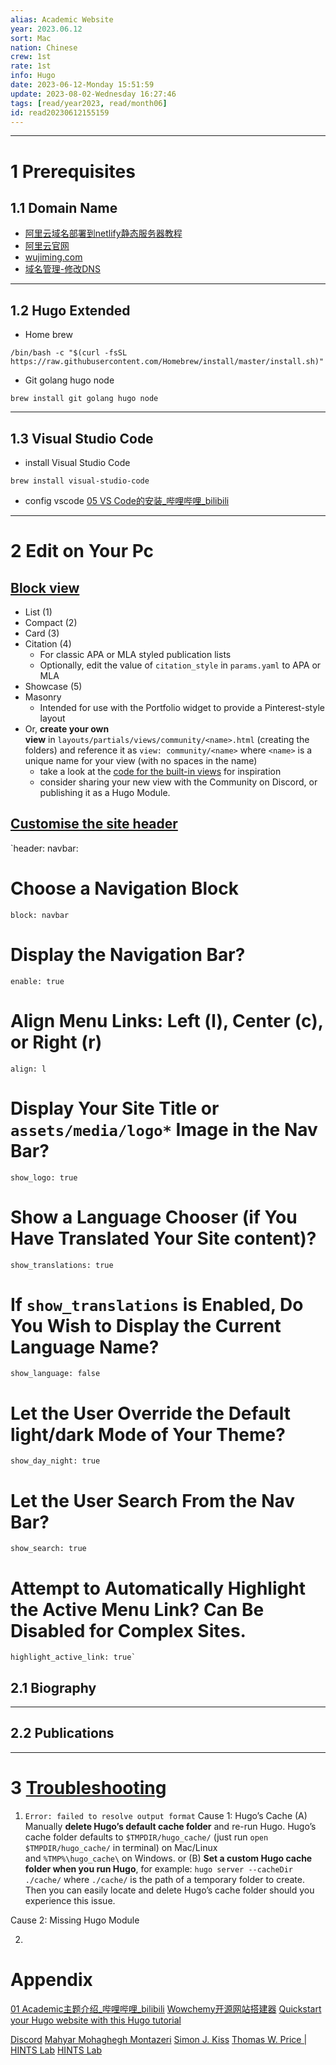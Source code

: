 ```yaml
---
alias: Academic Website
year: 2023.06.12
sort: Mac
nation: Chinese
crew: 1st
rate: 1st
info: Hugo
date: 2023-06-12-Monday 15:51:59
update: 2023-08-02-Wednesday 16:27:46
tags: [read/year2023, read/month06]
id: read20230612155159
---
```

---

# 1 Prerequisites

## 1.1 Domain Name

- [阿里云域名部署到netlify静态服务器教程](https://jingyan.baidu.com/article/3c343ff73872d54c3679632c.html)
- [阿里云官网](https://cn.aliyun.com/)
- [wujiming.com](https://www.wujiming.com)
- [域名管理-修改DNS](https://dc.console.aliyun.com/next/index?spm=5176.12818093.console-base.ddomain.29b916d0qKzdGB#/domain-list/all)
---

## 1.2 Hugo Extended

- Home brew
```
/bin/bash -c "$(curl -fsSL https://raw.githubusercontent.com/Homebrew/install/master/install.sh)"
```

- Git golang hugo node
```
brew install git golang hugo node
```
---

## 1.3 Visual Studio Code

- install Visual Studio Code
```
brew install visual-studio-code
```

- config vscode 
[05 VS Code的安装\_哔哩哔哩\_bilibili](https://www.bilibili.com/video/BV1m4411c7ia?p=5&vd_source=4f4f9eaa7c3c2df88a108df3464284bc)

---


# 2 Edit on Your Pc


## [Block view](https://wowchemy.com/docs/getting-started/page-builder/)
- List (1)
- Compact (2)
- Card (3)
- Citation (4)
    - For classic APA or MLA styled publication lists
    - Optionally, edit the value of `citation_style` in `params.yaml` to APA or MLA
- Showcase (5)
- Masonry
    - Intended for use with the Portfolio widget to provide a Pinterest-style layout
- Or, **create your own view** in `layouts/partials/views/community/<name>.html` (creating the folders) and reference it as `view: community/<name>` where `<name>` is a unique name for your view (with no spaces in the name)
    - take a look at the [code for the built-in views](https://github.com/wowchemy/wowchemy-hugo-themes/tree/main/modules/wowchemy/layouts/partials/views) for inspiration
    - consider sharing your new view with the Community on Discord, or publishing it as a Hugo Module.



## [Customise the site header](https://wowchemy.com/docs/getting-started/customization/)
`header:
  navbar:
# Choose a Navigation Block
    block: navbar
# Display the Navigation Bar?
    enable: true
# Align Menu Links: Left (l), Center (c), or Right (r)
    align: l
# Display Your Site Title or `assets/media/logo*` Image in the Nav Bar?
    show_logo: true
# Show a Language Chooser (if You Have Translated Your Site content)?
    show_translations: true
# If `show_translations` is Enabled, Do You Wish to Display the Current Language Name?
    show_language: false
# Let the User Override the Default light/dark Mode of Your Theme?
    show_day_night: true
# Let the User Search From the Nav Bar?
    show_search: true
# Attempt to Automatically Highlight the Active Menu Link? Can Be Disabled for Complex Sites.
    highlight_active_link: true`


## 2.1 Biography


---

## 2.2 Publications




---



# 3 [Troubleshooting](https://wowchemy.com/docs/hugo-tutorials/troubleshooting/#error-file-not-found-or-failed-to-extract)

1. `Error: failed to resolve output format`
Cause 1: Hugo’s Cache
	(A) Manually **delete Hugo’s default cache folder** and re-run Hugo. Hugo’s cache folder defaults to `$TMPDIR/hugo_cache/` (just run  `open $TMPDIR/hugo_cache/` in terminal) on Mac/Linux and `%TMP%\hugo_cache\` on Windows.
	or (B) **Set a custom Hugo cache folder when you run Hugo**, for example: `hugo server --cacheDir ./cache/` where `./cache/` is the path of a temporary folder to create. Then you can easily locate and delete Hugo’s cache folder should you experience this issue.
	
Cause 2: Missing Hugo Module

2. 


# Appendix

[01 Academic主题介绍\_哔哩哔哩\_bilibili](https://www.bilibili.com/video/BV1iA411v7Gi?p=2&vd_source=4f4f9eaa7c3c2df88a108df3464284bc)
[Wowchemy开源网站搭建器](https://wowchemy.com/)
[Quickstart your Hugo website with this Hugo tutorial](https://wowchemy.com/docs/getting-started/install-hugo-extended/)

[Discord](https://discord.com/channels/722225264733716590/738922126966521907)
[Mahyar Mohaghegh Montazeri](https://www.mahyarmmontazeri.com/)
[Simon J. Kiss](https://sjkiss.github.io/)
[Thomas W. Price | HINTS Lab](https://isnap.csc.ncsu.edu/home/public/authors/thomas-w-price/)
[HINTS Lab](https://isnap.csc.ncsu.edu/home/public/)